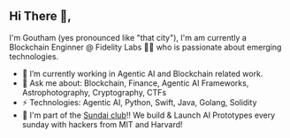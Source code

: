## Hi There 👋,
I'm Goutham (yes pronounced like "that city"), I'm am currently a Blockchain Enginner @ Fidelity Labs 👨‍💻 who is passionate about emerging technologies. 

- 🔭 I’m currently working in Agentic AI and Blockchain related work. 
- 💬 Ask me about: Blockchain, Finance, Agentic AI Frameworks, Astrophotography, Cryptography, CTFs
- ⚡ Technologies: Agentic AI, Python, Swift, Java, Golang, Solidity
- 🌱 I'm part of the [Sundai club](https://www.sundai.club/)!! We build & Launch AI Prototypes every sunday with hackers from MIT and Harvard! 
